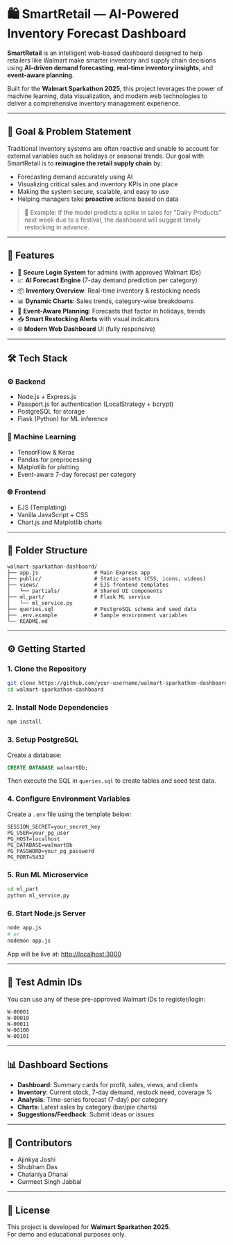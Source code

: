 # 🛍️ SmartRetail — AI-Powered Inventory Forecast Dashboard

**SmartRetail** is an intelligent web-based dashboard designed to help retailers like Walmart make smarter inventory and supply chain decisions using **AI-driven demand forecasting**, **real-time inventory insights**, and **event-aware planning**.

Built for the **Walmart Sparkathon 2025**, this project leverages the power of machine learning, data visualization, and modern web technologies to deliver a comprehensive inventory management experience.

---

## 🎯 Goal & Problem Statement

Traditional inventory systems are often reactive and unable to account for external variables such as holidays or seasonal trends. Our goal with SmartRetail is to **reimagine the retail supply chain** by:

- Forecasting demand accurately using AI
- Visualizing critical sales and inventory KPIs in one place
- Making the system secure, scalable, and easy to use
- Helping managers take **proactive** actions based on data

> 🧠 Example: If the model predicts a spike in sales for "Dairy Products" next week due to a festival, the dashboard will suggest timely restocking in advance.

---

## 🚀 Features

- 🔐 **Secure Login System** for admins (with approved Walmart IDs)
- 📈 **AI Forecast Engine** (7-day demand prediction per category)
- 📦 **Inventory Overview**: Real-time inventory & restocking needs
- 📊 **Dynamic Charts**: Sales trends, category-wise breakdowns
- 📆 **Event-Aware Planning**: Forecasts that factor in holidays, trends
- 📥 **Smart Restocking Alerts** with visual indicators
- 🌐 **Modern Web Dashboard** UI (fully responsive)

---

## 🛠️ Tech Stack

### ⚙ Backend
- Node.js + Express.js
- Passport.js for authentication (LocalStrategy + bcrypt)
- PostgreSQL for storage
- Flask (Python) for ML inference

### 🧠 Machine Learning
- TensorFlow & Keras
- Pandas for preprocessing
- Matplotlib for plotting
- Event-aware 7-day forecast per category

### 🌐 Frontend
- EJS (Templating)
- Vanilla JavaScript + CSS
- Chart.js and Matplotlib charts

---

## 📁 Folder Structure

```
walmart-sparkathon-dashboard/
├── app.js                  # Main Express app
├── public/                 # Static assets (CSS, icons, videos)
├── views/                  # EJS frontend templates
│   └── partials/           # Shared UI components
├── ml_part/                # Flask ML service
│   └── ml_service.py
├── queries.sql             # PostgreSQL schema and seed data
├── .env.example            # Sample environment variables
└── README.md
```

---

## ⚙️ Getting Started

### 1. Clone the Repository

```bash
git clone https://github.com/your-username/walmart-sparkathon-dashboard.git
cd walmart-sparkathon-dashboard
```

### 2. Install Node Dependencies

```bash
npm install
```

### 3. Setup PostgreSQL

Create a database:

```sql
CREATE DATABASE walmartDb;
```

Then execute the SQL in `queries.sql` to create tables and seed test data.

### 4. Configure Environment Variables

Create a `.env` file using the template below:

```env
SESSION_SECRET=your_secret_key
PG_USER=your_pg_user
PG_HOST=localhost
PG_DATABASE=walmartDb
PG_PASSWORD=your_pg_password
PG_PORT=5432
```

### 5. Run ML Microservice

```bash
cd ml_part
python ml_service.py
```

### 6. Start Node.js Server

```bash
node app.js
# or
nodemon app.js
```

App will be live at: [http://localhost:3000](http://localhost:3000)

---

## 🧪 Test Admin IDs

You can use any of these pre-approved Walmart IDs to register/login:

```
W-00001
W-00010
W-00011
W-00100
W-00101
```

---

## 📊 Dashboard Sections

- **Dashboard**: Summary cards for profit, sales, views, and clients
- **Inventory**: Current stock, 7-day demand, restock need, coverage %
- **Analysis**: Time-series forecast (7-day) per category
- **Charts**: Latest sales by category (bar/pie charts)
- **Suggestions/Feedback**: Submit ideas or issues

---

## 👥 Contributors

- Ajinkya Joshi  
- Shubham Das  
- Chataniya Dhanai
- Gurmeet Singh Jabbal

---

## 📄 License

This project is developed for **Walmart Sparkathon 2025**.  
For demo and educational purposes only.
